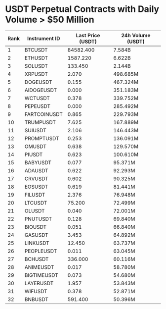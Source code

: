 # USDT Perpetual Contracts with Daily Volume > $50 Million

| Rank | Instrument ID | Last Price (USDT) | 24h Volume (USDT) |
|------|---------------|-------------------|-------------------|
| 1 | BTCUSDT | 84582.400 | 7.584B |
| 2 | ETHUSDT | 1587.220 | 6.622B |
| 3 | SOLUSDT | 133.450 | 2.144B |
| 4 | XRPUSDT | 2.070 | 498.685M |
| 5 | DOGEUSDT | 0.155 | 467.324M |
| 6 | AIDOGEUSDT | 0.000 | 351.183M |
| 7 | WCTUSDT | 0.378 | 339.752M |
| 8 | PEPEUSDT | 0.000 | 285.492M |
| 9 | FARTCOINUSDT | 0.865 | 229.793M |
| 10 | TRUMPUSDT | 7.625 | 167.889M |
| 11 | SUIUSDT | 2.106 | 146.443M |
| 12 | PROMPTUSDT | 0.253 | 136.091M |
| 13 | OMUSDT | 0.638 | 129.570M |
| 14 | PIUSDT | 0.623 | 100.610M |
| 15 | BABYUSDT | 0.077 | 95.371M |
| 16 | ADAUSDT | 0.622 | 92.293M |
| 17 | CRVUSDT | 0.602 | 90.325M |
| 18 | EOSUSDT | 0.619 | 81.441M |
| 19 | FILUSDT | 2.376 | 76.948M |
| 20 | LTCUSDT | 75.200 | 72.499M |
| 21 | OLUSDT | 0.040 | 72.001M |
| 22 | PNUTUSDT | 0.128 | 69.840M |
| 23 | BIOUSDT | 0.051 | 66.840M |
| 24 | GASUSDT | 3.453 | 64.892M |
| 25 | LINKUSDT | 12.450 | 63.737M |
| 26 | PEOPLEUSDT | 0.011 | 63.045M |
| 27 | BCHUSDT | 336.000 | 60.116M |
| 28 | ANIMEUSDT | 0.017 | 58.780M |
| 29 | BIGTIMEUSDT | 0.073 | 54.680M |
| 30 | LAYERUSDT | 1.957 | 53.843M |
| 31 | WIFUSDT | 0.378 | 52.871M |
| 32 | BNBUSDT | 591.400 | 50.396M |
